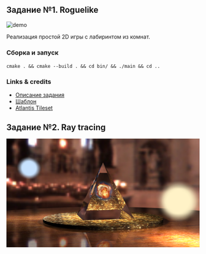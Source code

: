 ## Задание №1. Roguelike

![demo](The%20Lower%20Depths/other/demo.gif)

Реализация простой 2D игры с лабиринтом из комнат.

### Сборка и запуск
`cmake . && cmake --build . && cd bin/ && ./main && cd ..`

### Links & credits
* [Описание задания](The%20Lower%20Depths/other/task.pdf)
* [Шаблон](https://gitlab.com/vsan/msu_cmc_cg_2021/-/tree/master/template1_cpp)
* [Atlantis Tileset](https://finalbossblues.itch.io/atlantis-tileset)


## Задание №2. Ray tracing

![pyramid](Ray%20Problems/output.png)
